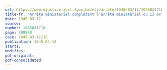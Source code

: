 ```yaml
---
url: https://www.ejustice.just.fgov.be/eli/arrete/1945/03/17/1945031718/justel
title-fr: "Arrêté ministériel complétant l'arrêté ministériel du 13 octobre 1944, désignant les fonctionnaires et agents chargés de rechercher et de constater les infractions aux dispositions de l'arrêté-loi du 14 septembre 1944 et de ses arrêtés d'exécution"
date: 1945-03-17
source:
number: 1945031718
page: 888888
case: 1945-03-17/18
publication: 1945-04-14
starts:
modifies:
pdf-original:
pdf-consolidated:
---
```


